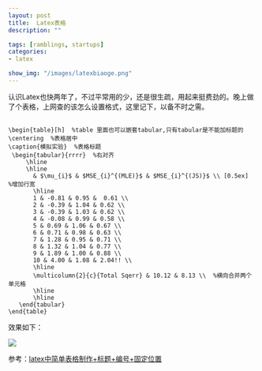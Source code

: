 ```yaml
---
layout: post
title:  Latex表格
description: ""

tags: [ramblings, startups]
categories:
- latex

show_img: "/images/latexbiaoge.png"
---
```


认识Latex也快两年了，不过平常用的少，还是很生疏，用起来挺费劲的。晚上做了个表格，上网查的该怎么设置格式，这里记下，以备不时之需。

<pre><code>
\begin{table}[h]  %table 里面也可以嵌套tabular,只有tabular是不能加标题的
\centering  %表格居中
\caption{模拟实验}  %表格标题
 \begin{tabular}{rrrr}  %右对齐
     \hline
     \hline
       & $\mu_{i}$ & $MSE_{i}^{(MLE)}$ & $MSE_{i}^{(JS)}$ \\ [0.5ex]  %增加行宽
       \hline
       1 & -0.81 & 0.95 &  0.61 \\
       2 & -0.39 & 1.04 & 0.62 \\
       3 & -0.39 & 1.03 & 0.62 \\
       4 & -0.08 & 0.99 & 0.58 \\
       5 & 0.69 & 1.06 & 0.67 \\
       6 & 0.71 & 0.98 & 0.63 \\
       7 & 1.28 & 0.95 & 0.71 \\
       8 & 1.32 & 1.04 & 0.77 \\
       9 & 1.89 & 1.00 & 0.88 \\
       10 & 4.00 & 1.08 & 2.04!! \\
       \hline
       \multicolumn{2}{c}{Total Sqerr} & 10.12 & 8.13 \\  %横向合并两个单元格
       \hline
       \hline
   \end{tabular}
\end{table}
</code></pre>

效果如下：

![](http://gaolei786.github.com/images/latexbiaoge.png)

参考：[latex中简单表格制作+标题+编号+固定位置](http://blog.sciencenet.cn/blog-111494-428530.html)

